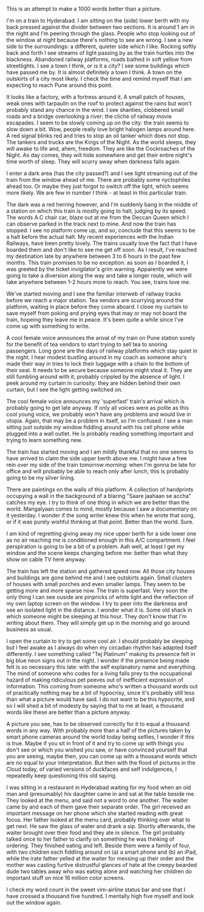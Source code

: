 This is an attempt to make a 1000 words better than a picture.

I'm on a train to Hyderabad. I am sitting on the (side) lower berth with my back
pressed against the divider between two sections. It is around 1 am in the night
and I'm peering through the glass. People who stop looking out of the window at
night because there's nothing to see are wrong. I see a new side to the
surroundings: a different, quieter side which I like. Rocking softly back and
forth I see streams of light passing by as the train hurtles into the blackness.
Abandoned railway platforms, roads bathed in soft yellow from streetlights. I
see a town I think, or is it a city? I see some buildings which have passed me
by. It is almost definitely a town I think. A town on the outskirts of a city
most likely.  I check the time and remind myself that I am expecting to reach
Pune around this point.

It looks like a factory, with a fortress around it. A small patch of houses,
weak ones with tarpaulin on the roof to protect against the rains but won't
probably stand any chance in the wind. I see shanties, clobbered small roads and
a bridge overlooking a river: the cliche of railway movie escapades. I seem to
be slowly coming up on the city: the train seems to slow down a bit. Wow, people
really love bright halogen lamps around here. A red signal blinks red and tries
to stop an oil tanker which does not stop. The tankers and trucks are the Kings
of the Night. As the world sleeps, they will awake to life and, ahem, freedom.
They are like the Cockroaches of the Night. As day comes, they will hide
somewhere and get their entire night's time worth of sleep. They will scurry
away when darkness falls again.

I enter a dark area (has the city passed?) and I see light streaming out of the
train from the window ahead of me. There are probably some nyctophiles ahead
too. Or maybe they just forgot to switch off the light, which seems more likely.
We are few in number I think - at least in this particular train.

The dark was a red herring however, and I'm suddenly bang in the middle of a
station on which this train is mostly going to halt, judging by its speed. The
words A.C chair car, blaze out at me from the Deccan Queen which I can observe
parked in the track next to mine. And now the train has stopped. I see no
platform come up, and so, conclude that this seems to be a halt before the
actual halt. My recent experiences with the Indian Railways, have been pretty
lovely. The trains usually love the fact that I have boarded them and don't like
to see me get off soon. As I result, I've reached my destination late by
anywhere between 3 to 6 hours in the past few months. This train promises to be
no exception: as soon as I boarded it, I was greeted by the ticket invigilator's
grim warning. Apparently we were going to take a diversion along the way and
take a longer route, which will take anywhere between 1-2 hours more to reach.
You see, trains love me.

We've started moving and I see the familiar interweb of railway tracks before we
reach a major station. Tea vendors are scurrying around the platform, waiting in
place before they come aboard. I close my curtain to save myself from poking and
prying eyes that may or may not board the train, hopeing they leave me in peace.
It's been quite a while since I've come up with something to write.

A cool female voice announces the arival of my train on Pune station sorely for
the benefit of tea vendors to start trying to sell tea to snoring passengers.
Long gone are the days of railway platforms which stay quiet in the night. I
hear modest bustling around in my coach as someone who's made their way in tries
to lock their luggage with a chain to the bottom of their seat. It needs to be
secure because someone might steal it. They are still fumbling around with it,
probably crippled by the absence of light. I peek around my curtain in
curiosity: they are hidden behind their own curtain, but I see the light getting
switched on.

The cool female voice announces my 'superfast' train's arrival which is probably
going to get late anyway. If only all voices were as polite as this cool young
voice, we probably won't have any problems and would live in utopia. Again, that
may be a problem in itself, so I'm confused. I see a man sitting just outside my
window fiddling around with his cell phone while plugged into a wall outlet. He
is probably reading something important and trying to learn something new.

The train has started moving and I am mildly thankful that no one seems to have
arrived to claim the side upper berth above me. I might have a free rein over my
side of the train tomorrow morning: when I'm gonna be late for office and will
probably be able to reach only after lunch, this is probably going to be my
silver lining.

There are paintings on the walls of this platform. A collection of handprints
occupying a wall in the background of a blaring "Saare jaahaan se accha" catches
my eye. I try to think of one thing in which we are better than the world.
Mangalyaan comes to mind, mostly because I saw a documentary on it yesterday. I
wonder if the song writer knew this when he wrote that song, or if it was purely
wishful thinking at that point. Better than the world. Sure.

I am kind of regretting giving away my nice upper berth for a side lower one as
no air reaching me is conditioned enough in this A/C compartment. I feel
perspiration is going to be a bit of a problem. Aah well, at least I get my
window and the scene keeps changing before me: better than what they show on
cable TV here anyway.

The train has left the station and gathered speed now. All those city houses and
buildings are gone behind me and I see outskirts again. Small clusters of houses
with small porches and even smaller lamps. They seem to be getting more and more
sparse now. The train is superfast. Very soon the only thing I can see ouside
are pinpricks of white light and the reflection of my own laptop screen on the
window. I try to peer into the darkness and see an isolated light in the
distance. I wonder what it is. Some old shack in which someone might be sleeping
at this hour. They don't know that I'm writing about them. They will simply get
up in the morning and go around business as usual.

I open the curtain to try to get some cool air. I should probably be sleeping
but I feel awake as I always do when my circadian rhythm has adapted itself
differently. I see something called "Tej Platinum" making its presence felt in
big blue neon signs out in the night. I wonder if the presence being made felt
is so necessary this late: with the self explanatory name and everything. The
mind of someone who codes for a living falls prey to the occupational hazard of
making ridiculous pet peeves out of inefficient expression of information. This
coming from someone who's written a thousand words out of practically nothing
may be a bit of hypocrisy, since it's probably still less than what a picture
would have said. I do not want to be this hypocrite, and so I will shed a bit of
modesty by saying that to me at least, a thousand words like these are better
than a picture anyway.

A picture you see, has to be observed correctly for it to equal a thousand words
in any way. With probably more than a half of the pictures taken by smart phone
cameras around the world today being selfies, I wonder if this is true. Maybe if
you sit in front of it and try to come up with things you don't see or which you
wished you saw, or have convinced yourself that you are seeing, maybe then, you
can come up with a thousand words which are no equal to your interpretation. But
then with the flood of pictures in the Cloud today, of varied versions of
duckfaces and self indulgences, I repeatedly keep questioning this old saying.

I was sitting in a restaurant in Hyderabad waiting for my food when an old man
and (presumably) his daughter came in and sat at the table beside me. They
looked at the menu, and said not a word to one another. The waiter came by and
each of them gave their separate order. The girl received an important message
on her phone which she started reading with great focus. Her father looked at
the menu card, probably thinking over what to get next. He saw the glass of
water and drank a sip. Shortly afterwards, the waiter brought over their food
and they ate in silence. The girl probably talked once to her father to clarify
on something he was thinking of ordering. They finished eating and left. Beside
them were a family of four, with two children each fiddling around on (a) a
smart phone and (b) an iPad, while the irate father yelled at the waiter for
messing up their order and the mother was casting furtive distrustful glances of
hate at the creepy bearded dude two tables away who was eating alone and
watching her children do important stuff on nice 16 million color screens.

I check my word count in the sweet vim-airline status bar and see that I have
crossed a thousand five hundred. I mentally high five myself and look out the
window again.
